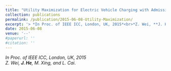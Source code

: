 ```yaml
---
title: "Utility Maximization for Electric Vehicle Charging with Admission Control and Scheduling"
collection: publications
permalink: /publication/2015-06-08-Utility-Maximization/
excerpt: '> *In Proc. of IEEE ICC, London, UK, 2015*<br>*Z. Wei, **J. He**, M. Xing, and L. Cai*.'
date: 2015-06-08
venue: '--'
#paperurl: ''
#citation: ''
---
```

*In Proc. of IEEE ICC, London, UK, 2015*  
*Z. Wei, **J. He**, M. Xing, and L. Cai*.